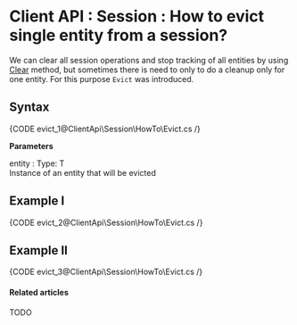 # Client API : Session : How to evict single entity from a session?

We can clear all session operations and stop tracking of all entities by using [Clear](../../../client-api/session/how-to/clear-a-session) method, but sometimes there is need to only to do a cleanup only for one entity. For this purpose `Evict` was introduced.

## Syntax

{CODE evict_1@ClientApi\Session\HowTo\Evict.cs /}

**Parameters**

entity
:   Type: T   
Instance of an entity that will be evicted

## Example I

{CODE evict_2@ClientApi\Session\HowTo\Evict.cs /}

## Example II

{CODE evict_3@ClientApi\Session\HowTo\Evict.cs /}

#### Related articles

TODO